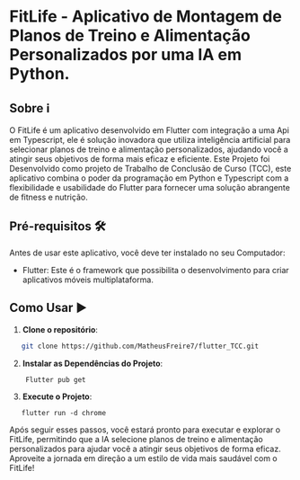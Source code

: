 # FitLife - Aplicativo de Montagem de Planos de Treino e Alimentação Personalizados por uma IA em Python.

## Sobre ℹ️
O FitLife é um aplicativo desenvolvido em Flutter com integração a uma Api em Typescript, ele é solução inovadora que utiliza inteligência artificial para selecionar planos de treino e alimentação personalizados, ajudando você a atingir seus objetivos de forma mais eficaz e eficiente. Este Projeto foi Desenvolvido como projeto de Trabalho de Conclusão de Curso (TCC), este aplicativo combina o poder da programação em Python e Typescript com a flexibilidade e usabilidade do Flutter para fornecer uma solução abrangente de fitness e nutrição.

## Pré-requisitos 🛠️

Antes de usar este aplicativo, você deve ter instalado no seu Computador:

- Flutter: Este é o framework que possibilita o desenvolvimento para criar aplicativos móveis multiplataforma.

## Como Usar  ▶️
1. **Clone o repositório**:
``` bash
   git clone https://github.com/MatheusFreire7/flutter_TCC.git
```

2. **Instalar as Dependências do Projeto**:
 ``` base
     Flutter pub get
```

3. **Execute o Projeto**:
 ``` base
    flutter run -d chrome
```

Após seguir esses passos, você estará pronto para executar e explorar o FitLife, permitindo que a IA selecione planos de treino e alimentação personalizados para ajudar você a atingir seus objetivos de forma eficaz. Aproveite a jornada em direção a um estilo de vida mais saudável com o FitLife!
